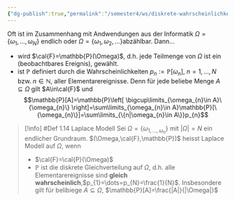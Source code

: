 ```yaml
---
{"dg-publish":true,"permalink":"/semester4/ws/diskrete-wahrscheinlichkeit/"}
---
```


Oft ist im Zusammenhang mit Andwendungen aus der Informatik $\Omega=\{\omega_{1},\dots, \omega_{N}\}$ endlich oder $\Omega=\{\omega_{1},\omega_{2},\dots\}$abzählbar. Dann...
- wird $\cal{F}=\mathbb{P}(\Omega)$, d.h. jede Teilmenge von $\Omega$ ist ein (beobachtbares Ereignis), gewählt.
- ist $\mathbb{P}$ definiert durch die Wahrscheinlichkeiten $p_{n}:=\mathbb{P}[\omega_{n}]$, $n=1,\dots,N$ bzw. $n\in\mathbb{N}$, aller Elementarereignisse. Denn für jede beliebe Menge $A\subseteq \Omega$ gilt $A\in\cal{F}$ und 
  $$\mathbb{P}[A]=\mathbb{P}\left[ \bigcup\limits_{\omega_{n}\in A}\{\omega_{n}\} \right]=\sum\limits_{\omega_{n}\in A}\mathbb{P}[\{\omega_{n}\}]=\sum\limits_{\{n|\omega_{n}\in A\}}p_{n}$$
>[!info] #Def 1.14 Laplace Modell
  >Sei $\Omega=\{\omega_{1,\dots,\omega_{n}}\}$ mit $|\Omega|=N$ ein endlicher Grundraum. $(\Omega,\cal{F},\mathbb{P})$ heisst Laplace Modell auf $\Omega$, wenn
  >- $\cal{F}=\cal{P}(\Omega)$
  >- $\mathbb{P}$ ist die diskrete Gleichverteilung auf $\Omega$, d.h. alle Elementarereignisse sind **gleich wahrscheinlich**,$p_{1}=\dots=p_{N}=\frac{1}{N}$. Insbesondere gilt für belibiege $A\subseteq \Omega$, $\mathbb{P}[A]=\frac{|A|}{|\Omega|}$
  
  